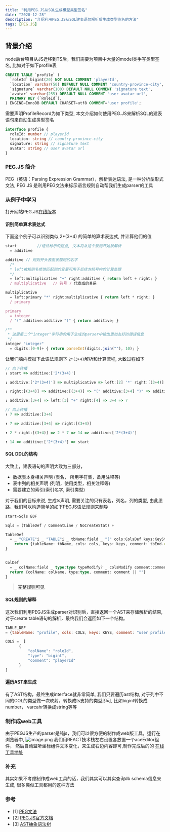 ```yaml
---
title: "利用PEG.JS从SQL生成模型类型签名"
date: "2020-12-28"
description: "介绍利用PEG.JS从SQL建表语句解析后生成类型签名的方法"
tags: [PEG.JS]
---
```


## 背景介绍
node后台项目从JS迁移到TS后，我们需要为项目中大量的model类手写类型签名, 比如对于如下profile表

```sql
CREATE TABLE `profile` (
  `roleId` bigint(20) NOT NULL COMMENT 'playerId',
  `location` varchar(50) DEFAULT NULL COMMENT 'country-province-city',
  `signature` varchar(100) DEFAULT NULL COMMENT 'signature text',
  `avatar` varchar(255) DEFAULT NULL COMMENT 'user avatar url',
  PRIMARY KEY (`RoleId`),
) ENGINE=InnoDB DEFAULT CHARSET=utf8 COMMENT='user profile';
```
需要声明ProfileRecord为如下类型, 本文介绍如何使用PEG.JS来解析SQL的建表语句来自动生成类型签名
```ts
interface profile {
  roleId: number // playerId
  location: string // country-province-city
  signature: string // signature text
  avatar: string // user avatar url
} 
```

### PEG.JS 简介
PEG（英语：Parsing Expression Grammar），解析表达语法, 是一种分析型形式文法, PEG.JS 是利用PEG文法来标示语言规则自动帮我们生成parser的工具

### 从例子中学习

打开网站PEG.JS[在线版本](https://pegjs.org/online)

#### 识别简单算术表达式
下面这个例子可以识别类似 2*(3+4) 的简单的算术表达式, 并计算他们的值
```ts
start         //语法标示的起点, 文本将从这个规则开始被解析
  = additive

additive // 规则开头表面该规则的名字
  /* 
  * left被规则名修饰匹配到的变量可用于后续方括号内的计算处理
  */
  = left:multiplicative "+" right:additive { return left + right; } 
  / multiplicative   // 符号 / 代表或的关系

multiplicative
  = left:primary "*" right:multiplicative { return left * right; }
  / primary

primary
  = integer
  / "(" additive:additive ")" { return additive; }

/** 
 * 这里第二个"integer"字符串的用于生成的parser中输出更加友好的错误信息
 */
integer "integer"  
  = digits:[0-9]+ { return parseInt(digits.join(""), 10); } 
```

让我们脑内模拟下此语法规则下 `2*(3+4)`解析和计算流程, 大致过程如下
```ts
// 向下传播
↓ start => additive:['2*(3+4)']

↓ additive:['2*(3+4)'] => multiplicative => left:[2] '*' right:[(3+4)] => 2 * right:[(3+4)]

↓ right:[(3+4)] => additive:[(3+4)] => "(" additive:[3+4] ")" => additive:[3+4]

↓ additive:[3+4] => left:[3] "+" right:[4] => 3+4 => 7

// 向上传播
↑ 7 => additive:[3+4]

↑ 7 => additive:[3+4] => right:[(3+4)] 

↑ 2 * right:[(3+4)] => 2 * 7 => 14 => additive:['2*(3+4)'] 

↑ 14 => additive:['2*(3+4)'] => start
```

#### SQL DDL的结构

大致上，建表语句的声明大致为三部分，
- 数据表本身相关声明 (表名， 所用字符集，备用注释等)
- 表中列的相关声明 (列明，使用类型，相关注释等)
- 需要建立的索引(索引名字, 索引类型)

对于我们的目标来说, 生成ts声明, 需要关注的只有表名，列名，列的类型, 由此思路，我们可以构造简单的如下PEGJS语法规则来制导

```ts
start=Sqls EOF

Sqls = (TableDef / CommentLine / NoCreateStat) +

TableDef
  = _ "CREATE"i _ "TABLE"i _ tbName:field _ "(" cols:ColsDef keys:KeyStats? ")" tbEnd:TableEnd ";" _ {
    return {tableName: tbName, cols: cols, keys: keys, comment: tbEnd.comment}
}
  

ColDef 
  = _ colName:field _ type:type typeModify? _ colsModify comment:comment? ","? _ {
  return {colName: colName, type:type, comment: comment || ""}
}

```
> [完整规则可见](https://raw.githubusercontent.com/zhenhuaa/sql2ts/master/src/lib/sql2ts.pegjs)

#### SQL规则的解释
这次我们利用PEGJS生成parser对识别后，直接返回一个AST来存储解析的结果, 对于create table语句的解析，最终我们会返回如下一个结构。
```js
TABLE_DEF
= {tableName: "profile", cols: COLS, keys: KEYS, comment: "user profile"}

COLS =  [
      {
          "colName": "roleId",
          "type": "bigint",
          "comment": "playerId"
      }
]
```

#### 遍历AST来生成
有了AST结构，最终生成interface就非常简单, 我们只要遍历ast结构, 对于列中不同的COL的类型做一次映射，转换成ts支持的类型即可, 比如bigint转换成number， varcahr转换成string等等

### 制作成web工具
由于PEGJS生产的parser是纯js，我们可以很方便的制作成web版工具，运行在浏览器中,
![image.png](https://i.loli.net/2020/12/28/Ag8lC2Y3ZIPzJRx.png)
我们用REACT技术栈左右设置各放置一个aceEditor组件， 然后自动监听坐标组件文本变化，来生成右边内容即可,制作完成后的的 [在线工具地址](https://zhenhuaa.github.io/sql2ts/)

### 补充
其实如果不考虑制作成web工具的话，我们其实可以其实查询db schema信息来生成, 很多类似工具都用的这种方法

### 参考
- [1] [PEG文法](https://en.wikipedia.org/wiki/Parsing_expression_grammar)
- [2] [PEG.JS官方文档](https://pegjs.org/documentation)
- [3] [AST抽象语法树](https://zh.wikipedia.org/wiki/%E6%8A%BD%E8%B1%A1%E8%AA%9E%E6%B3%95%E6%A8%B9)
